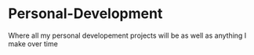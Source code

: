 # Personal-Development
Where all my personal developement projects will be as well as anything I make over time
